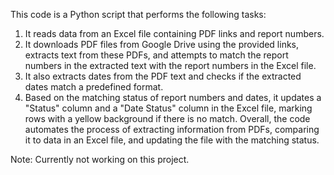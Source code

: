 This code is a Python script that performs the following tasks:
1. It reads data from an Excel file containing PDF links and report numbers.
2. It downloads PDF files from Google Drive using the provided links, extracts text from these PDFs, and attempts to match the report numbers in the extracted text with the report numbers in the Excel file.
3. It also extracts dates from the PDF text and checks if the extracted dates match a predefined format.
4. Based on the matching status of report numbers and dates, it updates a "Status" column and a "Date Status" column in the Excel file, marking rows with a yellow background if there is no match.
Overall, the code automates the process of extracting information from PDFs, comparing it to data in an Excel file, and updating the file with the matching status.

Note: Currently not working on this project. 
